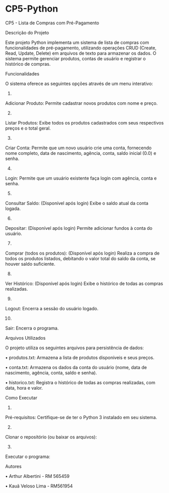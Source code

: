 # CP5-Python

CP5 - Lista de Compras com Pré-Pagamento

Descrição do Projeto

Este projeto Python implementa um sistema de lista de compras com funcionalidades de pré-pagamento, utilizando operações CRUD (Create, Read, Update, Delete) em arquivos de texto para armazenar os dados. O sistema permite gerenciar produtos, contas de usuário e registrar o histórico de compras.

Funcionalidades

O sistema oferece as seguintes opções através de um menu interativo:

1.
Adicionar Produto: Permite cadastrar novos produtos com nome e preço.

2.
Listar Produtos: Exibe todos os produtos cadastrados com seus respectivos preços e o total geral.

3.
Criar Conta: Permite que um novo usuário crie uma conta, fornecendo nome completo, data de nascimento, agência, conta, saldo inicial (0.0) e senha.

4.
Login: Permite que um usuário existente faça login com agência, conta e senha.

5.
Consultar Saldo: (Disponível após login) Exibe o saldo atual da conta logada.

6.
Depositar: (Disponível após login) Permite adicionar fundos à conta do usuário.

7.
Comprar (todos os produtos): (Disponível após login) Realiza a compra de todos os produtos listados, debitando o valor total do saldo da conta, se houver saldo suficiente.

8.
Ver Histórico: (Disponível após login) Exibe o histórico de todas as compras realizadas.

9.
Logout: Encerra a sessão do usuário logado.

10.
Sair: Encerra o programa.

Arquivos Utilizados

O projeto utiliza os seguintes arquivos para persistência de dados:

•
produtos.txt: Armazena a lista de produtos disponíveis e seus preços.

•
conta.txt: Armazena os dados da conta do usuário (nome, data de nascimento, agência, conta, saldo e senha).

•
historico.txt: Registra o histórico de todas as compras realizadas, com data, hora e valor.

Como Executar

1.
Pré-requisitos: Certifique-se de ter o Python 3 instalado em seu sistema.

2.
Clonar o repositório (ou baixar os arquivos):

3.
Executar o programa:

Autores

•
Arthur Albertini - RM 565459

•
Kauã Veloso Lima - RM561954




